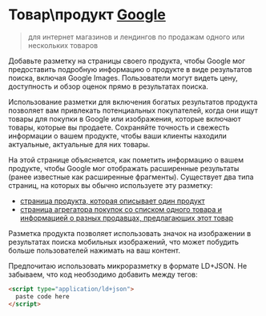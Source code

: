 # Товар\продукт [Google](https://developers.google.com/search/docs/data-types/product)

> для интернет магазинов и лендингов по продажам одного или нескольких товаров

Добавьте разметку на страницы своего продукта, чтобы Google мог предоставить подробную информацию о продукте в виде результатов поиска, включая Google Images. Пользователи могут видеть цену, доступность и обзор оценок прямо в результатах поиска.

Использование разметки для включения богатых результатов продукта позволяет вам привлекать потенциальных покупателей, когда они ищут товары для покупки в Google или изображения, которые включают товары, которые вы продаете. Сохраняйте точность и свежесть информации о вашем продукте, чтобы ваши клиенты находили актуальные, актуальные для них товары.

На этой странице объясняется, как пометить информацию о вашем продукте, чтобы Google мог отображать расширенные результаты (ранее известные как расширенные фрагменты). Существует два типа страниц, на которых вы обычно используете эту разметку:

- [страница продукта, которая описывает один продукт](single-product-page.json)
- [страница агрегатора покупок со списком одного товара и информацией о разных продавцах, предлагающих этот товар](shopping-aggregator-page.json)

Разметка продукта позволяет использовать значок на изображении в результатах поиска мобильных изображений, что может побудить больше пользователей нажимать на ваш контент.

Предпочитаю использовать микроразметку в формате LD+JSON. Не забываем, что код необзодимо добавить между тегов:

```html
<script type="application/ld+json">
  paste code here
</script>
```
